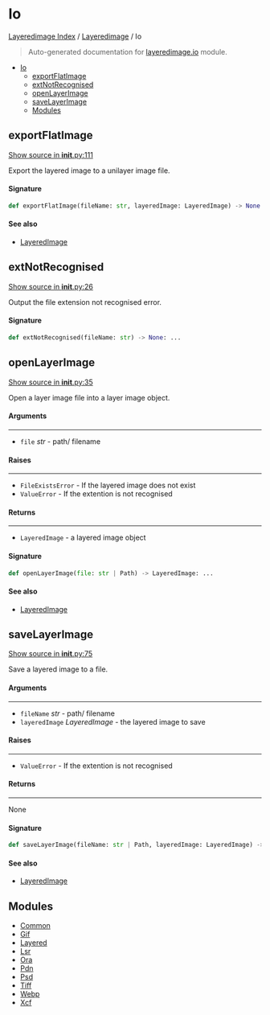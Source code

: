 # Io

[Layeredimage Index](../../README.md#layeredimage-index) / [Layeredimage](../index.md#layeredimage) / Io

> Auto-generated documentation for [layeredimage.io](../../../../layeredimage/io/__init__.py) module.

- [Io](#io)
  - [exportFlatImage](#exportflatimage)
  - [extNotRecognised](#extnotrecognised)
  - [openLayerImage](#openlayerimage)
  - [saveLayerImage](#savelayerimage)
  - [Modules](#modules)

## exportFlatImage

[Show source in __init__.py:111](../../../../layeredimage/io/__init__.py#L111)

Export the layered image to a unilayer image file.

#### Signature

```python
def exportFlatImage(fileName: str, layeredImage: LayeredImage) -> None: ...
```

#### See also

- [LayeredImage](../layeredimage.md#layeredimage)



## extNotRecognised

[Show source in __init__.py:26](../../../../layeredimage/io/__init__.py#L26)

Output the file extension not recognised error.

#### Signature

```python
def extNotRecognised(fileName: str) -> None: ...
```



## openLayerImage

[Show source in __init__.py:35](../../../../layeredimage/io/__init__.py#L35)

Open a layer image file into a layer image object.

#### Arguments

----
 - `file` *str* - path/ filename

#### Raises

------
 - `FileExistsError` - If the layered image does not exist
 - `ValueError` - If the extention is not recognised

#### Returns

-------
 - `LayeredImage` - a layered image object

#### Signature

```python
def openLayerImage(file: str | Path) -> LayeredImage: ...
```

#### See also

- [LayeredImage](../layeredimage.md#layeredimage)



## saveLayerImage

[Show source in __init__.py:75](../../../../layeredimage/io/__init__.py#L75)

Save a layered image to a file.

#### Arguments

----
 - `fileName` *str* - path/ filename
 - `layeredImage` *LayeredImage* - the layered image to save

#### Raises

------
 - `ValueError` - If the extention is not recognised

#### Returns

-------
 None

#### Signature

```python
def saveLayerImage(fileName: str | Path, layeredImage: LayeredImage) -> None: ...
```

#### See also

- [LayeredImage](../layeredimage.md#layeredimage)



## Modules

- [Common](./common.md)
- [Gif](./gif.md)
- [Layered](./layered.md)
- [Lsr](./lsr.md)
- [Ora](./ora.md)
- [Pdn](./pdn.md)
- [Psd](./psd.md)
- [Tiff](./tiff.md)
- [Webp](./webp.md)
- [Xcf](./xcf.md)